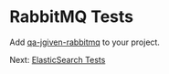 # RabbitMQ Tests

Add [qa-jgiven-rabbitmq](qa-jgiven-rabbitmq/dependency-info.html) to
your project.

Next: [ElasticSearch Tests](elasticsearch-tests.html)
